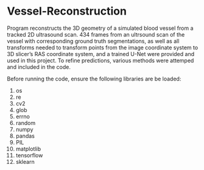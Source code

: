 # Vessel-Reconstruction


Program reconstructs the 3D geometry of a simulated blood vessel from a tracked 2D ultrasound scan. 434 frames from an ultrsound scan of the vessel with corresponding ground truth segmentations, as well as all transforms needed to transform points from the image coordinate system to 3D slicer’s RAS coordinate system, and a trained U-Net were provided and used in this project. To refine predictions, various methods were attemped and included in the code.



Before running the code, ensure  the following libraries are be loaded:
1. os
2. re
3. cv2
4. glob
5. errno
6. random
7. numpy
8. pandas
9. PIL
10. matplotlib
11. tensorflow
12. sklearn
